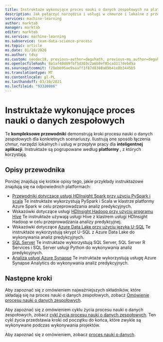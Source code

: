 ```yaml
---
title: Instruktaże wykonujące proces nauki o danych zespołowych na platformie Azure
description: Jak połączyć narzędzia i usługi w chmurze i lokalne z przepływem pracy lub potoku w celu utworzenia inteligentnej aplikacji.
services: machine-learning
author: marktab
manager: marktab
editor: marktab
ms.service: machine-learning
ms.subservice: team-data-science-process
ms.topic: article
ms.date: 01/10/2020
ms.author: tdsp
ms.custom: seodec18, previous-author=deguhath, previous-ms.author=deguhath
ms.openlocfilehash: 8a1af48d89fbf5d303c2a6b8ef85ca3117debd5a
ms.sourcegitcommit: f28ebb95ae9aaaff3f87d8388a09b41e0b3445b5
ms.translationtype: MT
ms.contentlocale: pl-PL
ms.lasthandoff: 03/30/2021
ms.locfileid: "93320086"
---
```

# <a name="walkthroughs-executing-the-team-data-science-process"></a>Instruktaże wykonujące proces nauki o danych zespołowych

Te **kompleksowe przewodniki** demonstrują kroki procesu nauki o danych zespołowych dla konkretnych scenariuszy. Ilustrują one sposób łączenia chmur, narzędzi lokalnych i usług w przepływ pracy dla **inteligentnej aplikacji**. Instruktaże są pogrupowane według **platformy** , z których korzystają.


## <a name="walkthrough-descriptions"></a>Opisy przewodnika

Poniżej znajdują się krótkie opisy tego, jakie przykłady instruktażowe znajdują się na odpowiednich platformach:


- [Przewodniki dotyczące usługi HDInsight Spark przy użyciu PySpark i scala](walkthroughs-spark.md) Te instruktaże wykorzystują PySpark i Scala w klastrze platformy Azure Spark w celu przeprowadzania analiz predykcyjnych.
- Wskazówki dotyczące usługi [HDInsight Hadoop przy użyciu programu Hive](walkthroughs-hdinsight-hadoop.md) Te instruktaże używają usługi Hive z klastrem usługi HDInsight Hadoop w celu przeprowadzania analizy predykcyjnej.
- Wskazówki dotyczące [Azure Data Lake przy użyciu języka U-SQL](walkthroughs-azure-data-lake.md) Te instruktaże wykorzystują skrypt U-SQL z Azure Data Lake do wykonywania analiz predykcyjnych.
- [SQL Server](walkthroughs-sql-server.md) Te instruktaże wykorzystują SQL Server, SQL Server R Services i SQL Server usługi Python do wykonywania analiz predykcyjnych.
- [Analiza usługi Azure Synapse](walkthroughs-sql-data-warehouse.md) Te instruktaże wykorzystują usługę Azure Synapse Analytics do wykonywania analiz predykcyjnych. 



## <a name="next-steps"></a>Następne kroki

Aby zapoznać się z omówieniem najważniejszych składników, które składają się na proces nauki o danych zespołowych, zobacz [Omówienie procesu nauki o danych zespołowych](overview.md).

Aby zapoznać się z omówieniem cyklu życia procesu nauki o danych zespołowych, zobacz [cykl życia procesu nauki o danych zespołowych](lifecycle.md). Ten cykl życia przedstawia kroki od początku do końca, które zwykle są wykonywane podczas wykonywania projektów. 

Aby zapoznać się z omówieniem, zobacz [proces nauki o danych](./index.yml).